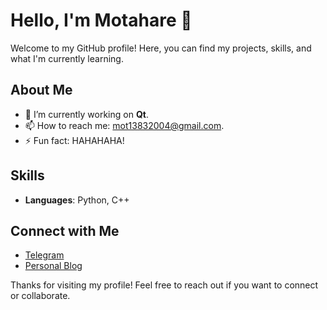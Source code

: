 # Hello, I'm Motahare 👋

Welcome to my GitHub profile! Here, you can find my projects, skills, and what I'm currently learning.

## About Me

- 🔭 I’m currently working on **Qt**.
- 📫 How to reach me: [mot13832004@gmail.com](mailto:mot13832004@gmail.com).
- ⚡ Fun fact: HAHAHAHA!

## Skills

- **Languages**: Python, C++

## Connect with Me

- [Telegram](https://t.me/M0tGhey)
- [Personal Blog](https://m0tgh3y.github.io/My-Blog/)

Thanks for visiting my profile! Feel free to reach out if you want to connect or collaborate.
